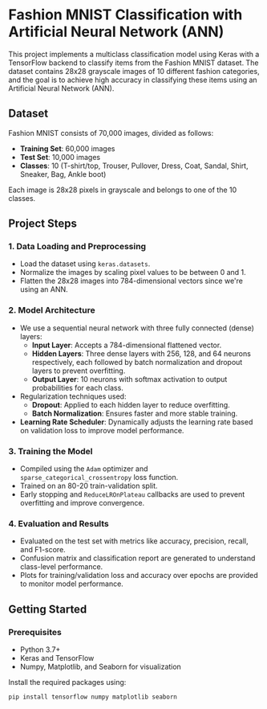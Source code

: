 # Fashion MNIST Classification with Artificial Neural Network (ANN)

This project implements a multiclass classification model using Keras with a TensorFlow backend to classify items from the Fashion MNIST dataset. The dataset contains 28x28 grayscale images of 10 different fashion categories, and the goal is to achieve high accuracy in classifying these items using an Artificial Neural Network (ANN).

## Dataset
Fashion MNIST consists of 70,000 images, divided as follows:
- **Training Set**: 60,000 images
- **Test Set**: 10,000 images
- **Classes**: 10 (T-shirt/top, Trouser, Pullover, Dress, Coat, Sandal, Shirt, Sneaker, Bag, Ankle boot)

Each image is 28x28 pixels in grayscale and belongs to one of the 10 classes.

## Project Steps

### 1. **Data Loading and Preprocessing**
   - Load the dataset using `keras.datasets`.
   - Normalize the images by scaling pixel values to be between 0 and 1.
   - Flatten the 28x28 images into 784-dimensional vectors since we're using an ANN.

### 2. **Model Architecture**
   - We use a sequential neural network with three fully connected (dense) layers:
     - **Input Layer**: Accepts a 784-dimensional flattened vector.
     - **Hidden Layers**: Three dense layers with 256, 128, and 64 neurons respectively, each followed by batch normalization and dropout layers to prevent overfitting.
     - **Output Layer**: 10 neurons with softmax activation to output probabilities for each class.
   - Regularization techniques used:
     - **Dropout**: Applied to each hidden layer to reduce overfitting.
     - **Batch Normalization**: Ensures faster and more stable training.
   - **Learning Rate Scheduler**: Dynamically adjusts the learning rate based on validation loss to improve model performance.

### 3. **Training the Model**
   - Compiled using the `Adam` optimizer and `sparse_categorical_crossentropy` loss function.
   - Trained on an 80-20 train-validation split.
   - Early stopping and `ReduceLROnPlateau` callbacks are used to prevent overfitting and improve convergence.

### 4. **Evaluation and Results**
   - Evaluated on the test set with metrics like accuracy, precision, recall, and F1-score.
   - Confusion matrix and classification report are generated to understand class-level performance.
   - Plots for training/validation loss and accuracy over epochs are provided to monitor model performance.

## Getting Started

### Prerequisites
- Python 3.7+
- Keras and TensorFlow
- Numpy, Matplotlib, and Seaborn for visualization

Install the required packages using:
```bash
pip install tensorflow numpy matplotlib seaborn

